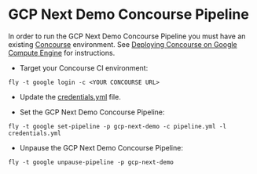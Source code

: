 # GCP Next Demo Concourse Pipeline

In order to run the GCP Next Demo Concourse Pipeline you must have an existing [Concourse](http://concourse.ci) environment. See [Deploying Concourse on Google Compute Engine](https://github.com/frodenas/bosh-google-cpi-boshrelease/blob/master/docs/deploy_concourse.md) for instructions.

* Target your Concourse CI environment:

```
fly -t google login -c <YOUR CONCOURSE URL>
```

* Update the [credentials.yml](https://github.com/cf-platform-eng/google-cloud-platform-demos/blob/master/ci/credentials.yml) file.

* Set the GCP Next Demo Concourse Pipeline:

```
fly -t google set-pipeline -p gcp-next-demo -c pipeline.yml -l credentials.yml
```

* Unpause the GCP Next Demo Concourse Pipeline:

```
fly -t google unpause-pipeline -p gcp-next-demo
```
